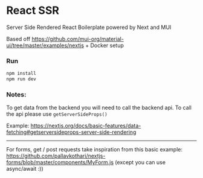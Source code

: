 # React SSR

Server Side Rendered React Boilerplate powered by Next and MUI

Based off https://github.com/mui-org/material-ui/tree/master/examples/nextjs + Docker setup


### Run

```sh
npm install
npm run dev
```

### Notes:

To get data from the backend you will need to call the backend api. To call the api please use `getServerSideProps()`

Example: https://nextjs.org/docs/basic-features/data-fetching#getserversideprops-server-side-rendering

---

For forms, get / post requests take inspiration from this basic example: https://github.com/pallavkothari/nextjs-forms/blob/master/components/MyForm.js (except you can use async/await :))
